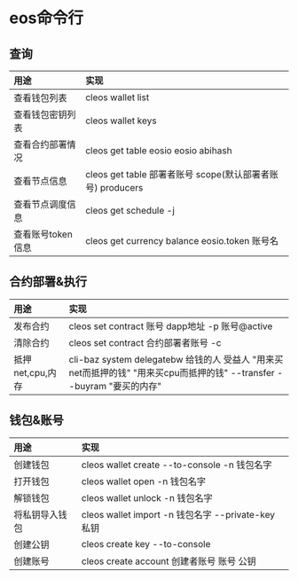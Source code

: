 # eos命令行
## 查询
|用途|实现|
|:--|:--|
|查看钱包列表|cleos wallet list|
|查看钱包密钥列表|cleos wallet keys|
|查看合约部署情况|cleos get table eosio eosio abihash|
|查看节点信息|cleos get table 部署者账号 scope(默认部署者账号) producers|
|查看节点调度信息|cleos get schedule -j|
|查看账号token信息|cleos get currency balance eosio.token 账号名|

## 合约部署&执行
|用途|实现|
|:--|:--|
|发布合约|cleos set contract 账号 dapp地址 -p 账号@active|
|清除合约|cleos set contract 合约部署者账号 -c|
|抵押net,cpu,内存|cli-baz system delegatebw 给钱的人 受益人 "用来买net而抵押的钱" "用来买cpu而抵押的钱" --transfer --buyram "要买的内存"|

## 钱包&账号
|用途|实现|
|:--|:--|
|创建钱包|cleos wallet create --to-console -n 钱包名字|
|打开钱包|cleos wallet open -n 钱包名字|
|解锁钱包|cleos wallet unlock -n 钱包名字|
|将私钥导入钱包|cleos wallet import -n 钱包名字 --private-key 私钥|
|创建公钥|cleos create key --to-console|
|创建账号|cleos create account 创建者账号 账号 公钥|